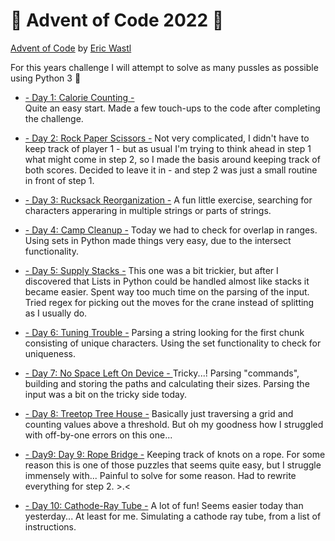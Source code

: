# :christmas_tree: Advent of Code 2022 :christmas_tree:
[Advent of Code](https://adventofcode.com/2022) by [Eric Wastl](http://was.tl)

For this years challenge I will attempt to solve as many pussles as possible using Python 3 :snake:

- [- Day 1: Calorie Counting -](./day01)  
Quite an easy start. Made a few touch-ups to the code after completing the challenge.

- [- Day 2: Rock Paper Scissors -](./day02)
Not very complicated, I didn't have to keep track of player 1 - but as usual I'm trying to think ahead in step 1 what might come in step 2, so I made the basis around keeping track of both scores. Decided to leave it in - and step 2 was just a small routine in front of step 1.

- [- Day 3: Rucksack Reorganization -](./day03)
A fun little exercise, searching for characters apperaring in multiple strings or parts of strings.

- [- Day 4: Camp Cleanup -](./day04)
Today we had to check for overlap in ranges. Using sets in Python made things very easy, due to the intersect functionality.

- [- Day 5: Supply Stacks -](./day05)
This one was a bit trickier, but after I discovered that Lists in Python could be handled almost like stacks it became easier. Spent way too much time on the parsing of the input. Tried regex for picking out the moves for the crane instead of splitting as I usually do.

- [- Day 6: Tuning Trouble -](./day06)
Parsing a string looking for the first chunk consisting of unique characters. Using the set functionality to check for uniqueness.

- [- Day 7: No Space Left On Device - ](./day07)
Tricky...!  Parsing "commands", building and storing the paths and calculating their sizes. Parsing the input was a bit on the tricky side today.

- [- Day 8: Treetop Tree House -](./day08)
Basically just traversing a grid and counting values above a threshold. But oh my goodness how I struggled with off-by-one errors on this one...

- [- Day9: Day 9: Rope Bridge -](./day09)
Keeping track of knots on a rope. For some reason this is one of those puzzles that seems quite easy, but I struggle immensely with... Painful to solve for some reason. Had to rewrite everything for step 2. >.<

- [- Day 10: Cathode-Ray Tube -](./day10)
A lot of fun! Seems easier today than yesterday... At least for me.
Simulating a cathode ray tube, from a list of instructions.